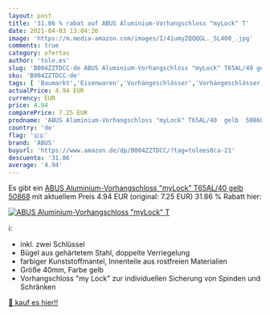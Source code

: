```yaml
---
layout: post
title: '31.86 % rabat auf ABUS Aluminium-Vorhangschloss "myLock" T'
date: 2021-04-03 13:04:26
image: 'https://m.media-amazon.com/images/I/41umyZQQQGL._SL400_.jpg'
comments: true
category: ofertas
author: 'tole.es'
slug: 'B004ZZTDCC-de ABUS Aluminium-Vorhangschloss "myLock" T65AL/40 gelb 50868'
sku: 'B004ZZTDCC-de'
tags: [ 'Baumarkt','Eisenwaren','Vorhängeschlösser','Vorhängeschlösser mit Schlüssel','abus', ]
actualPrice: 4.94 EUR
currency: EUR
price: 4.94
comparePrice: 7.25 EUR
prodname: 'ABUS Aluminium-Vorhangschloss "myLock" T65AL/40  gelb  50868'
country: 'de'
flag: '🇩🇪'
brand: 'ABUS'
buyurl: 'https://www.amazon.de/dp/B004ZZTDCC/?tag=tolees0ca-21'
descuento: '31.86'
average: '4.94'
---
```


Es gibt ein [ABUS Aluminium-Vorhangschloss "myLock" T65AL/40  gelb  50868](https://www.amazon.de/dp/B004ZZTDCC/?tag=tolees0ca-21) mit aktuellem Preis 4.94 EUR (original: 7.25 EUR) 31.86 % Rabatt hier:

[![ABUS Aluminium-Vorhangschloss "myLock" T](https://m.media-amazon.com/images/I/41umyZQQQGL._SL400_.jpg)](https://www.amazon.de/dp/B004ZZTDCC/?tag=tolees0ca-21)

ℹ️:

- inkl. zwei Schlüssel
- Bügel aus gehärtetem Stahl, doppelte Verriegelung
- farbiger Kunststoffmantel, Innenteile aus rostfreien Materialien
- Größe 40mm, Farbe gelb
- Vorhangschloss "my Lock" zur individuellen Sicherung von Spinden und Schränken

[🛒 kauf es hier!!](https://www.amazon.de/dp/B004ZZTDCC/?tag=tolees0ca-21)
